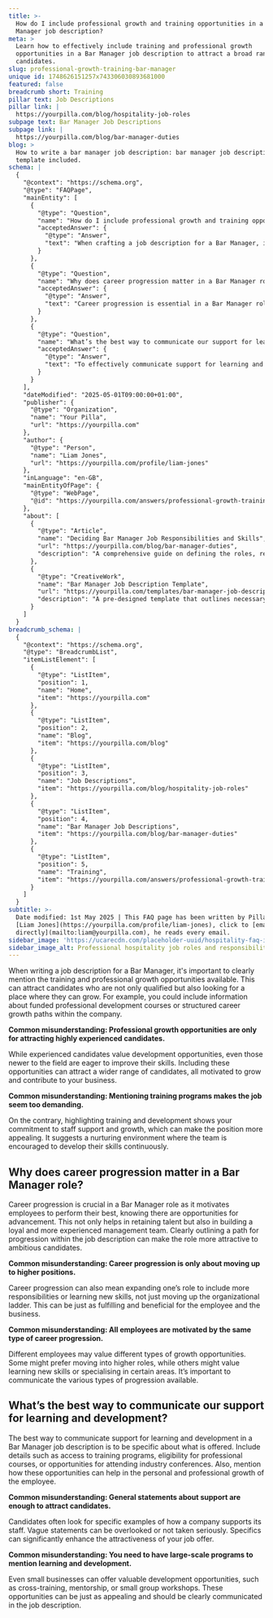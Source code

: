 ```yaml
---
title: >-
  How do I include professional growth and training opportunities in a Bar
  Manager job description?
meta: >
  Learn how to effectively include training and professional growth
  opportunities in a Bar Manager job description to attract a broad range of
  candidates.
slug: professional-growth-training-bar-manager
unique id: 1748626151257x743306030893681000
featured: false
breadcrumb short: Training
pillar text: Job Descriptions
pillar link: |
  https://yourpilla.com/blog/hospitality-job-roles
subpage text: Bar Manager Job Descriptions
subpage link: |
  https://yourpilla.com/blog/bar-manager-duties
blog: >
  How to write a bar manager job description: bar manager job description
  template included.
schema: |
  {
    "@context": "https://schema.org",
    "@type": "FAQPage",
    "mainEntity": [
      {
        "@type": "Question",
        "name": "How do I include professional growth and training opportunities in a Bar Manager job description?",
        "acceptedAnswer": {
          "@type": "Answer",
          "text": "When crafting a job description for a Bar Manager, it is crucial to clearly detail the training and professional growth opportunities provided. Effective elements to include are funded professional development courses or structured career growth paths within the organisation. Such offerings attract a broad range of enthusiastic applicants, from those newly entering the field to highly experienced professionals seeking opportunities for growth."
        }
      },
      {
        "@type": "Question",
        "name": "Why does career progression matter in a Bar Manager role?",
        "acceptedAnswer": {
          "@type": "Answer",
          "text": "Career progression is essential in a Bar Manager role as it fosters motivation among employees by making clear the opportunities for advancement. This approach not only aids in retaining talent but also contributes to the establishment of a loyal and experienced management team. By transparently presenting a pathway for progression within the job description, you can attract ambitious professionals."
        }
      },
      {
        "@type": "Question",
        "name": "What’s the best way to communicate our support for learning and development?",
        "acceptedAnswer": {
          "@type": "Answer",
          "text": "To effectively communicate support for learning and development in a Bar Manager job description, specify what you offer, such as access to training programs, eligibility for professional courses, or opportunities to attend industry events. Such specifics contribute greatly to the personal and professional development of the employee and enhance the appeal of your job offer."
        }
      }
    ],
    "dateModified": "2025-05-01T09:00:00+01:00",
    "publisher": {
      "@type": "Organization",
      "name": "Your Pilla",
      "url": "https://yourpilla.com"
    },
    "author": {
      "@type": "Person",
      "name": "Liam Jones",
      "url": "https://yourpilla.com/profile/liam-jones"
    },
    "inLanguage": "en-GB",
    "mainEntityOfPage": {
      "@type": "WebPage",
      "@id": "https://yourpilla.com/answers/professional-growth-training-bar-manager"
    },
    "about": [
      {
        "@type": "Article",
        "name": "Deciding Bar Manager Job Responsibilities and Skills",
        "url": "https://yourpilla.com/blog/bar-manager-duties",
        "description": "A comprehensive guide on defining the roles, responsibilities, and required skills for a Bar Manager to ensure effective hiring and management."
      },
      {
        "@type": "CreativeWork",
        "name": "Bar Manager Job Description Template",
        "url": "https://yourpilla.com/templates/bar-manager-job-description",
        "description": "A pre-designed template that outlines necessary job duties and skills for a Bar Manager, aiding employers in creating clear and detailed job listings."
      }
    ]
  }
breadcrumb_schema: |
  {
    "@context": "https://schema.org",
    "@type": "BreadcrumbList",
    "itemListElement": [
      {
        "@type": "ListItem",
        "position": 1,
        "name": "Home",
        "item": "https://yourpilla.com"
      },
      {
        "@type": "ListItem",
        "position": 2,
        "name": "Blog",
        "item": "https://yourpilla.com/blog"
      },
      {
        "@type": "ListItem",
        "position": 3,
        "name": "Job Descriptions",
        "item": "https://yourpilla.com/blog/hospitality-job-roles"
      },
      {
        "@type": "ListItem",
        "position": 4,
        "name": "Bar Manager Job Descriptions",
        "item": "https://yourpilla.com/blog/bar-manager-duties"
      },
      {
        "@type": "ListItem",
        "position": 5,
        "name": "Training",
        "item": "https://yourpilla.com/answers/professional-growth-training-bar-manager"
      }
    ]
  }
subtitle: >-
  Date modified: 1st May 2025 | This FAQ page has been written by Pilla Founder,
  [Liam Jones](https://yourpilla.com/profile/liam-jones), click to [email Liam
  directly](mailto:liam@yourpilla.com), he reads every email.
sidebar_image: 'https://ucarecdn.com/placeholder-uuid/hospitality-faq-image.jpg'
sidebar_image_alt: Professional hospitality job roles and responsibilities
---
```

When writing a job description for a Bar Manager, it's important to clearly mention the training and professional growth opportunities available. This can attract candidates who are not only qualified but also looking for a place where they can grow. For example, you could include information about funded professional development courses or structured career growth paths within the company.

**Common misunderstanding: Professional growth opportunities are only for attracting highly experienced candidates.**

While experienced candidates value development opportunities, even those newer to the field are eager to improve their skills. Including these opportunities can attract a wider range of candidates, all motivated to grow and contribute to your business.

**Common misunderstanding: Mentioning training programs makes the job seem too demanding.**

On the contrary, highlighting training and development shows your commitment to staff support and growth, which can make the position more appealing. It suggests a nurturing environment where the team is encouraged to develop their skills continuously.

## Why does career progression matter in a Bar Manager role?

Career progression is crucial in a Bar Manager role as it motivates employees to perform their best, knowing there are opportunities for advancement. This not only helps in retaining talent but also in building a loyal and more experienced management team. Clearly outlining a path for progression within the job description can make the role more attractive to ambitious candidates.

**Common misunderstanding: Career progression is only about moving up to higher positions.**

Career progression can also mean expanding one’s role to include more responsibilities or learning new skills, not just moving up the organizational ladder. This can be just as fulfilling and beneficial for the employee and the business.

**Common misunderstanding: All employees are motivated by the same type of career progression.**

Different employees may value different types of growth opportunities. Some might prefer moving into higher roles, while others might value learning new skills or specialising in certain areas. It’s important to communicate the various types of progression available.

## What’s the best way to communicate our support for learning and development?

The best way to communicate support for learning and development in a Bar Manager job description is to be specific about what is offered. Include details such as access to training programs, eligibility for professional courses, or opportunities for attending industry conferences. Also, mention how these opportunities can help in the personal and professional growth of the employee.

**Common misunderstanding: General statements about support are enough to attract candidates.**

Candidates often look for specific examples of how a company supports its staff. Vague statements can be overlooked or not taken seriously. Specifics can significantly enhance the attractiveness of your job offer.

**Common misunderstanding: You need to have large-scale programs to mention learning and development.**

Even small businesses can offer valuable development opportunities, such as cross-training, mentorship, or small group workshops. These opportunities can be just as appealing and should be clearly communicated in the job description.
